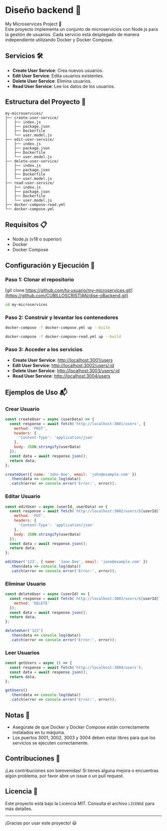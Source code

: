 # Diseño backend 🚀
My Microservices Project 📂 <br>
Este proyecto implementa un conjunto de microservicios con Node.js para la gestión de usuarios. Cada servicio está desplegado de manera independiente utilizando Docker y Docker Compose.

## Servicios 🛠️

- **Create User Service**: Crea nuevos usuarios.
- **Edit User Service**: Edita usuarios existentes.
- **Delete User Service**: Elimina usuarios.
- **Read User Service**: Lee los datos de los usuarios.

## Estructura del Proyecto 📂

```
my-microservices/
├── create-user-service/
│   ├── index.js
│   ├── package.json
│   ├── Dockerfile
│   └── user.model.js
├── edit-user-service/
│   ├── index.js
│   ├── package.json
│   ├── Dockerfile
│   └── user.model.js
├── delete-user-service/
│   ├── index.js
│   ├── package.json
│   ├── Dockerfile
│   └── user.model.js
├── read-user-service/
│   ├── index.js
│   ├── package.json
│   ├── Dockerfile
│   └── user.model.js
├── docker-compose-read.yml
└── docker-compose.yml
```

## Requisitos 📋

- Node.js (v18 o superior)
- Docker
- Docker Compose

## Configuración y Ejecución 🚀

### Paso 1: Clonar el repositorio

[git clone https://github.com/tu-usuario/my-microservices.git](https://github.com/CUBILLOSCRISTIAN/dise-oBackend.git)

```sh
cd my-microservices
```

### Paso 2: Construir y levantar los contenedores

```sh
docker-compose -f docker-compose.yml up --build

```

```sh
docker-compose -f docker-compose-read.yml up --build

```

### Paso 3: Acceder a los servicios

- **Create User Service**: [http://localhost:3001/users](http://localhost:3001/users)
- **Edit User Service**: [http://localhost:3002/users/:id](http://localhost:3002/users/:id)
- **Delete User Service**: [http://localhost:3003/users/:id](http://localhost:3003/users/:id)
- **Read User Service**: [http://localhost:3004/users](http://localhost:3004/users)

## Ejemplos de Uso 📬

### Crear Usuario

```javascript
const createUser = async (userData) => {
  const response = await fetch('http://localhost:3001/users', {
    method: 'POST',
    headers: {
      'Content-Type': 'application/json'
    },
    body: JSON.stringify(userData)
  });
  const data = await response.json();
  return data;
};

createUser({ name: 'John Doe', email: 'john@example.com' })
  .then(data => console.log(data))
  .catch(error => console.error('Error:', error));
```

### Editar Usuario

```javascript
const editUser = async (userId, userData) => {
  const response = await fetch(`http://localhost:3002/users/${userId}`, {
    method: 'PUT',
    headers: {
      'Content-Type': 'application/json'
    },
    body: JSON.stringify(userData)
  });
  const data = await response.json();
  return data;
};

editUser('123', { name: 'Jane Doe', email: 'jane@example.com' })
  .then(data => console.log(data))
  .catch(error => console.error('Error:', error));
```

### Eliminar Usuario

```javascript
const deleteUser = async (userId) => {
  const response = await fetch(`http://localhost:3003/users/${userId}`, {
    method: 'DELETE'
  });
  const data = await response.json();
  return data;
};

deleteUser('123')
  .then(data => console.log(data))
  .catch(error => console.error('Error:', error));
```

### Leer Usuarios

```javascript
const getUsers = async () => {
  const response = await fetch('http://localhost:3004/users');
  const data = await response.json();
  return data;
};

getUsers()
  .then(data => console.log(data))
  .catch(error => console.error('Error:', error));
```

## Notas 📝

- Asegúrate de que Docker y Docker Compose están correctamente instalados en tu máquina.
- Los puertos 3001, 3002, 3003 y 3004 deben estar libres para que los servicios se ejecuten correctamente.

## Contribuciones 🤝

¡Las contribuciones son bienvenidas! Si tienes alguna mejora o encuentras algún problema, por favor abre un issue o un pull request.

## Licencia 📄

Este proyecto está bajo la Licencia MIT. Consulta el archivo `LICENSE` para más detalles.

---

¡Gracias por usar este proyecto! 😃
